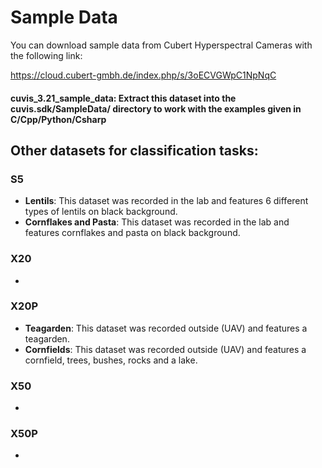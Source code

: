 # Sample Data

You can download sample data from Cubert Hyperspectral Cameras with the following link:

https://cloud.cubert-gmbh.de/index.php/s/3oECVGWpC1NpNqC


#### __cuvis_3.21_sample_data__: Extract this dataset into the cuvis.sdk/SampleData/ directory to work with the examples given in C/Cpp/Python/Csharp


## Other datasets for classification tasks:

### S5
- __Lentils__: 	This dataset was recorded in the lab and features 6 different types of lentils on black background. 
- __Cornflakes and Pasta__: This dataset was recorded in the lab and features cornflakes and pasta on black background. 

### X20
-

### X20P
- __Teagarden__: This dataset was recorded outside (UAV) and features a teagarden. 
- __Cornfields__: This dataset was recorded outside (UAV) and features a cornfield, trees, bushes, rocks and a lake. 
### X50
-

### X50P
-
 
